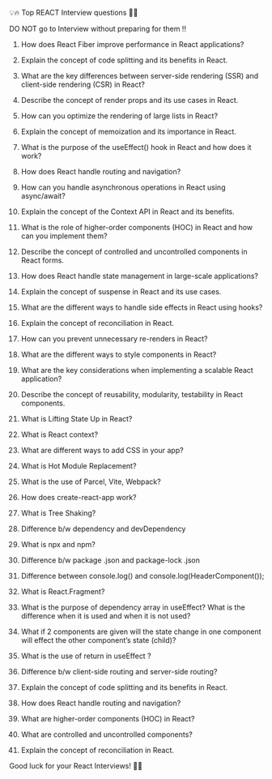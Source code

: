 💡🔥 Top REACT Interview questions 💼🎯

DO NOT go to Interview without preparing for them !!

1. How does React Fiber improve performance in React applications?
2. Explain the concept of code splitting and its benefits in React.
3. What are the key differences between server-side rendering (SSR) and client-side rendering (CSR) in React?
4. Describe the concept of render props and its use cases in React.
5. How can you optimize the rendering of large lists in React?

6. Explain the concept of memoization and its importance in React.
7. What is the purpose of the useEffect() hook in React and how does it work?
8. How does React handle routing and navigation?
9. How can you handle asynchronous operations in React using async/await?
10. Explain the concept of the Context API in React and its benefits.

11. What is the role of higher-order components (HOC) in React and how can you implement them?
12. Describe the concept of controlled and uncontrolled components in React forms.
13. How does React handle state management in large-scale applications?
14. Explain the concept of suspense in React and its use cases.
15. What are the different ways to handle side effects in React using hooks?

16. Explain the concept of reconciliation in React.
17. How can you prevent unnecessary re-renders in React?
18. What are the different ways to style components in React?
19. What are the key considerations when implementing a scalable React application?
20. Describe the concept of reusability, modularity, testability in React components.

21. What is Lifting State Up in React?
22. What is React context?
23. What are different ways to add CSS in your app?
24. What is Hot Module Replacement?
25. What is the use of Parcel, Vite, Webpack?
26. How does create-react-app work?

27. What is Tree Shaking?
28. Difference b/w dependency and devDependency
29. What is npx and npm?
30. Difference b/w package .json and package-lock .json
31. Difference between console.log(<HeaderComponent/>) and console.log(HeaderComponent());

32. What is React.Fragment?
33. What is the purpose of dependency array in useEffect? What is the difference when it is used and when it is not used?
34. What if 2 components are given will the state change in one component will effect the other component’s state (child)?
35. What is the use of return in useEffect ?
36. Difference b/w client-side routing and server-side routing?

37. Explain the concept of code splitting and its benefits in React.
38. How does React handle routing and navigation?
39. What are higher-order components (HOC) in React?
40. What are controlled and uncontrolled components?
41. Explain the concept of reconciliation in React.

Good luck for your React Interviews! 💪🚀
